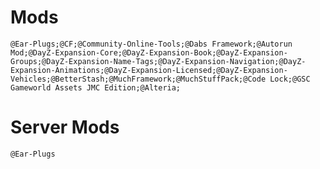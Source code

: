 # Mods

`@Ear-Plugs;@CF;@Community-Online-Tools;@Dabs Framework;@Autorun Mod;@DayZ-Expansion-Core;@DayZ-Expansion-Book;@DayZ-Expansion-Groups;@DayZ-Expansion-Name-Tags;@DayZ-Expansion-Navigation;@DayZ-Expansion-Animations;@DayZ-Expansion-Licensed;@DayZ-Expansion-Vehicles;@BetterStash;@MuchFramework;@MuchStuffPack;@Code Lock;@GSC Gameworld Assets JMC Edition;@Alteria;`

# Server Mods

`@Ear-Plugs`
